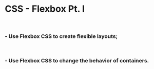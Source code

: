 # CSS - Flexbox Pt. I
<br> 

### - Use Flexbox CSS to create flexible layouts;
<br>

### - Use Flexbox CSS to change the behavior of containers.